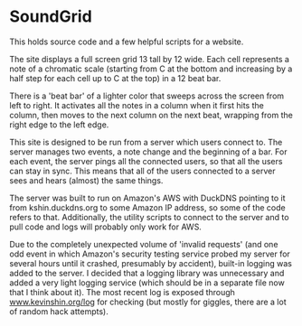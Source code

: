 SoundGrid
=========
This holds source code and a few helpful scripts for a website.

The site displays a full screen grid 13 tall by 12 wide. Each cell represents a note of a chromatic scale (starting from C at the bottom and increasing by a half step for each cell up to C at the top) in a 12 beat bar.

There is a 'beat bar' of a lighter color that sweeps across the screen from left to right. It activates all the notes in a column when it first hits the column, then moves to the next column on the next beat, wrapping from the right edge to the left edge.

This site is designed to be run from a server which users connect to. The server manages two events, a note change and the beginning of a bar. For each event, the server pings all the connected users, so that all the users can stay in sync. This means that all of the users connected to a server sees and hears (almost) the same things.

The server was built to run on Amazon's AWS with DuckDNS pointing to it from kshin.duckdns.org to some Amazon IP address, so some of the code refers to that. Additionally, the utility scripts to connect to the server and to pull code and logs will probably only work for AWS.

Due to the completely unexpected volume of 'invalid requests' (and one odd event in which Amazon's security testing service probed my server for several hours until it crashed, presumably by accident), built-in logging was added to the server. I decided that a logging library was unnecessary and added a very light logging service (which should be in a separate file now that I think about it). The most recent log is exposed through www.kevinshin.org/log for checking (but mostly for giggles, there are a lot of random hack attempts).
